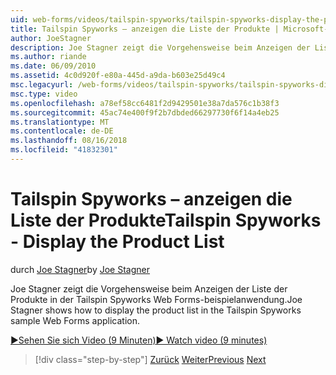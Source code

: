 ```yaml
---
uid: web-forms/videos/tailspin-spyworks/tailspin-spyworks-display-the-product-list
title: Tailspin Spyworks – anzeigen die Liste der Produkte | Microsoft-Dokumentation
author: JoeStagner
description: Joe Stagner zeigt die Vorgehensweise beim Anzeigen der Liste der Produkte in der Tailspin Spyworks Web Forms-beispielanwendung.
ms.author: riande
ms.date: 06/09/2010
ms.assetid: 4c0d920f-e80a-445d-a9da-b603e25d49c4
msc.legacyurl: /web-forms/videos/tailspin-spyworks/tailspin-spyworks-display-the-product-list
msc.type: video
ms.openlocfilehash: a78ef58cc6481f2d9429501e38a7da576c1b38f3
ms.sourcegitcommit: 45ac74e400f9f2b7dbded66297730f6f14a4eb25
ms.translationtype: MT
ms.contentlocale: de-DE
ms.lasthandoff: 08/16/2018
ms.locfileid: "41832301"
---
```

<a name="tailspin-spyworks---display-the-product-list"></a><span data-ttu-id="6d5a0-103">Tailspin Spyworks – anzeigen die Liste der Produkte</span><span class="sxs-lookup"><span data-stu-id="6d5a0-103">Tailspin Spyworks - Display the Product List</span></span>
====================
<span data-ttu-id="6d5a0-104">durch [Joe Stagner](https://github.com/JoeStagner)</span><span class="sxs-lookup"><span data-stu-id="6d5a0-104">by [Joe Stagner](https://github.com/JoeStagner)</span></span>

<span data-ttu-id="6d5a0-105">Joe Stagner zeigt die Vorgehensweise beim Anzeigen der Liste der Produkte in der Tailspin Spyworks Web Forms-beispielanwendung.</span><span class="sxs-lookup"><span data-stu-id="6d5a0-105">Joe Stagner shows how to display the product list in the Tailspin Spyworks sample Web Forms application.</span></span>

[<span data-ttu-id="6d5a0-106">&#9654;Sehen Sie sich Video (9 Minuten)</span><span class="sxs-lookup"><span data-stu-id="6d5a0-106">&#9654; Watch video (9 minutes)</span></span>](https://channel9.msdn.com/Blogs/ASP-NET-Site-Videos/tailspin-spyworks-display-the-product-list)

> [!div class="step-by-step"]
> <span data-ttu-id="6d5a0-107">[Zurück](tailspin-spyworks-category-menu.md)
> [Weiter](tailspin-spyworks-display-per-product-details.md)</span><span class="sxs-lookup"><span data-stu-id="6d5a0-107">[Previous](tailspin-spyworks-category-menu.md)
[Next](tailspin-spyworks-display-per-product-details.md)</span></span>
